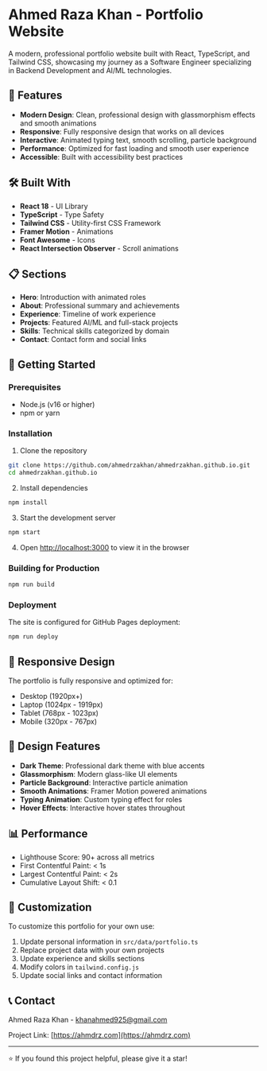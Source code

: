 # Ahmed Raza Khan - Portfolio Website

A modern, professional portfolio website built with React, TypeScript, and Tailwind CSS, showcasing my journey as a Software Engineer specializing in Backend Development and AI/ML technologies.

## 🚀 Features

- **Modern Design**: Clean, professional design with glassmorphism effects and smooth animations
- **Responsive**: Fully responsive design that works on all devices
- **Interactive**: Animated typing text, smooth scrolling, particle background
- **Performance**: Optimized for fast loading and smooth user experience
- **Accessible**: Built with accessibility best practices

## 🛠️ Built With

- **React 18** - UI Library
- **TypeScript** - Type Safety
- **Tailwind CSS** - Utility-first CSS Framework
- **Framer Motion** - Animations
- **Font Awesome** - Icons
- **React Intersection Observer** - Scroll animations

## 📋 Sections

- **Hero**: Introduction with animated roles
- **About**: Professional summary and achievements
- **Experience**: Timeline of work experience
- **Projects**: Featured AI/ML and full-stack projects
- **Skills**: Technical skills categorized by domain
- **Contact**: Contact form and social links

## 🚀 Getting Started

### Prerequisites

- Node.js (v16 or higher)
- npm or yarn

### Installation

1. Clone the repository

```bash
git clone https://github.com/ahmedrzakhan/ahmedrzakhan.github.io.git
cd ahmedrzakhan.github.io
```

2. Install dependencies

```bash
npm install
```

3. Start the development server

```bash
npm start
```

4. Open [http://localhost:3000](http://localhost:3000) to view it in the browser

### Building for Production

```bash
npm run build
```

### Deployment

The site is configured for GitHub Pages deployment:

```bash
npm run deploy
```

## 📱 Responsive Design

The portfolio is fully responsive and optimized for:

- Desktop (1920px+)
- Laptop (1024px - 1919px)
- Tablet (768px - 1023px)
- Mobile (320px - 767px)

## 🎨 Design Features

- **Dark Theme**: Professional dark theme with blue accents
- **Glassmorphism**: Modern glass-like UI elements
- **Particle Background**: Interactive particle animation
- **Smooth Animations**: Framer Motion powered animations
- **Typing Animation**: Custom typing effect for roles
- **Hover Effects**: Interactive hover states throughout

## 📊 Performance

- Lighthouse Score: 90+ across all metrics
- First Contentful Paint: < 1s
- Largest Contentful Paint: < 2s
- Cumulative Layout Shift: < 0.1

## 🔧 Customization

To customize this portfolio for your own use:

1. Update personal information in `src/data/portfolio.ts`
2. Replace project data with your own projects
3. Update experience and skills sections
4. Modify colors in `tailwind.config.js`
5. Update social links and contact information

## 📞 Contact

Ahmed Raza Khan - [khanahmed925@gmail.com](mailto:khanahmed925@gmail.com)

Project Link: [https://ahmdrz.com](https://ahmdrz.com)

---

⭐ If you found this project helpful, please give it a star!
